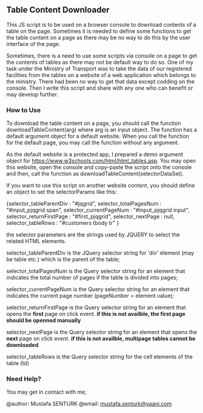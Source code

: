 ## Table Content Downloader

This JS script is to be used on a browser console to download contents of a table on the page. Sometimes it is needed to define some functions to get the table content on a page as there may be no way to do this by the user interface of the page.

Sometimes, there is a need to use some scripts via console on a page to get the contents of tables as there may not be default way to do so. One of my task under the Ministry of Transport was to take the data of our registered facilities from the tables on a website of a web application which belongs to the ministry. There had been no way to get that data except codding on the console. Then I write this script and share with any one who can benefit or may develop further.

### How to Use

To download the table content on a page, you should call the function downloadTableContent(arg) where arg is an input object.
The function has a default argument object for a default website. When you call the function for the default page, you may call the function without any argument. 

As the default website is a protected app, I prepared a demo argument object for https://www.w3schools.com/html/html_tables.asp. You may open this website, open the console and copy-paste the script onto the console and then, call the function as downloadTableContent(selectorDataSet). 

If you want to use this script on another website content, you should define an object to set the selectorParams like this:

{selector_tableParentDiv  : "#jqgrid", 
 selector_totalPagesNum    : "#input_pjqgrid span", 
 selector_currentPageNum   : "#input_pjqgrid input", 
 selector_returnFirstPage  : "#first_pjqgrid", 
 selector_nextPage	        : null, 
 selector_tableRows        : "#customers tbody tr" }

the selector parameters are the strings used by JQUERY to select the related HTML elements.

selector_tableParentDiv is the JQuery selector string for 'div' element (may be table etc.) which is the parent of the table;

selector_totalPagesNum is the Query selector string for an element that indicates the total number of pages if the table is divided into pages;

selector_currentPageNum is the Query selector string for an element that indicates the current page number (pageNumber = element.value);

selector_returnFirstPage is the Query selector string for an element that opens the **first** page on click event. **if this is not availble, the first page should be openned manually**

selector_nextPage is the Query selector string for an element that opens the **next** page on click event. **if this is not availble, multipage tables cannot be downloaded**

selector_tableRows is the Query selector string for the cell elements of the table (td)

### Need Help?

You may get in contact with me;

@author: Mustafa SENTURK
@email: mustafa.senturk@yaani.com
